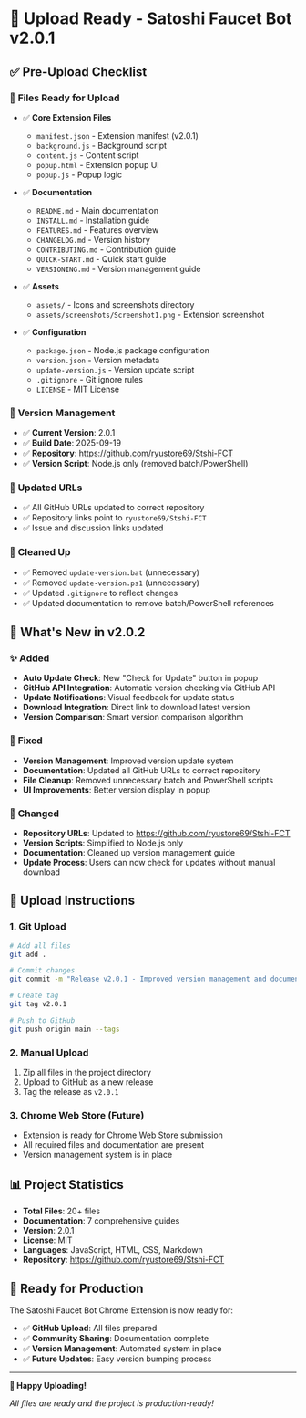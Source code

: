 # 🚀 Upload Ready - Satoshi Faucet Bot v2.0.1

## ✅ **Pre-Upload Checklist**

### 📁 **Files Ready for Upload**
- ✅ **Core Extension Files**
  - `manifest.json` - Extension manifest (v2.0.1)
  - `background.js` - Background script
  - `content.js` - Content script
  - `popup.html` - Extension popup UI
  - `popup.js` - Popup logic

- ✅ **Documentation**
  - `README.md` - Main documentation
  - `INSTALL.md` - Installation guide
  - `FEATURES.md` - Features overview
  - `CHANGELOG.md` - Version history
  - `CONTRIBUTING.md` - Contribution guide
  - `QUICK-START.md` - Quick start guide
  - `VERSIONING.md` - Version management guide

- ✅ **Assets**
  - `assets/` - Icons and screenshots directory
  - `assets/screenshots/Screenshot1.png` - Extension screenshot

- ✅ **Configuration**
  - `package.json` - Node.js package configuration
  - `version.json` - Version metadata
  - `update-version.js` - Version update script
  - `.gitignore` - Git ignore rules
  - `LICENSE` - MIT License

### 🔧 **Version Management**
- ✅ **Current Version**: 2.0.1
- ✅ **Build Date**: 2025-09-19
- ✅ **Repository**: https://github.com/ryustore69/Stshi-FCT
- ✅ **Version Script**: Node.js only (removed batch/PowerShell)

### 📝 **Updated URLs**
- ✅ All GitHub URLs updated to correct repository
- ✅ Repository links point to `ryustore69/Stshi-FCT`
- ✅ Issue and discussion links updated

### 🧹 **Cleaned Up**
- ✅ Removed `update-version.bat` (unnecessary)
- ✅ Removed `update-version.ps1` (unnecessary)
- ✅ Updated `.gitignore` to reflect changes
- ✅ Updated documentation to remove batch/PowerShell references

## 🎯 **What's New in v2.0.2**

### ✨ **Added**
- **Auto Update Check**: New "Check for Update" button in popup
- **GitHub API Integration**: Automatic version checking via GitHub API
- **Update Notifications**: Visual feedback for update status
- **Download Integration**: Direct link to download latest version
- **Version Comparison**: Smart version comparison algorithm

### 🔧 **Fixed**
- **Version Management**: Improved version update system
- **Documentation**: Updated all GitHub URLs to correct repository
- **File Cleanup**: Removed unnecessary batch and PowerShell scripts
- **UI Improvements**: Better version display in popup

### 📝 **Changed**
- **Repository URLs**: Updated to https://github.com/ryustore69/Stshi-FCT
- **Version Scripts**: Simplified to Node.js only
- **Documentation**: Cleaned up version management guide
- **Update Process**: Users can now check for updates without manual download

## 🚀 **Upload Instructions**

### 1. **Git Upload**
```bash
# Add all files
git add .

# Commit changes
git commit -m "Release v2.0.1 - Improved version management and documentation"

# Create tag
git tag v2.0.1

# Push to GitHub
git push origin main --tags
```

### 2. **Manual Upload**
1. Zip all files in the project directory
2. Upload to GitHub as a new release
3. Tag the release as `v2.0.1`

### 3. **Chrome Web Store** (Future)
- Extension is ready for Chrome Web Store submission
- All required files and documentation are present
- Version management system is in place

## 📊 **Project Statistics**

- **Total Files**: 20+ files
- **Documentation**: 7 comprehensive guides
- **Version**: 2.0.1
- **License**: MIT
- **Languages**: JavaScript, HTML, CSS, Markdown
- **Repository**: https://github.com/ryustore69/Stshi-FCT

## 🎉 **Ready for Production**

The Satoshi Faucet Bot Chrome Extension is now ready for:
- ✅ **GitHub Upload**: All files prepared
- ✅ **Community Sharing**: Documentation complete
- ✅ **Version Management**: Automated system in place
- ✅ **Future Updates**: Easy version bumping process

---

**🚀 Happy Uploading!**

*All files are ready and the project is production-ready!*
